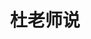 ---
title: "杜老师说"
tags: [推荐博客]
externalUrl: "https://dusays.com"
weight: 99
showDate: false
showAuthor: false
showReadingTime: false
showEdit: false
showLikes: false
showViews: false
layoutBackgroundHeaderSpace: false

---